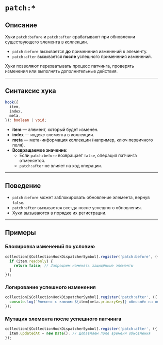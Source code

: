 # `patch:*`

## Описание

Хуки `patch:before` и `patch:after` срабатывают при обновлении существующего элемента в коллекции.

- `patch:before` вызывается **до** применения изменений к элементу.
- `patch:after` вызывается **после** успешного применения изменений.

Хуки позволяют перехватывать процесс патчинга, проверять изменения или выполнять дополнительные действия.

---

## Синтаксис хука

```ts
hook({
  item,
  index,
  meta,
}): boolean | void;
```

- **item** — элемент, который будет изменён.
- **index** — индекс элемента в коллекции.
- **meta** — мета-информация коллекции (например, ключ первичного поля).
- **Возвращаемое значение**:
  - Если `patch:before` возвращает `false`, операция патчинга отменяется.
  - `patch:after` не влияет на ход операции.

---

## Поведение

- `patch:before` может заблокировать обновление элемента, вернув `false`.
- `patch:after` вызывается всегда после успешного обновления.
- Хуки вызываются в порядке их регистрации.

---

## Примеры

### Блокировка изменений по условию

```ts
collection[$CollectionHookDispatcherSymbol].register('patch:before', ({ item }) => {
  if (item.readonly) {
    return false; // Запрещаем изменять защищённые элементы
  }
});
```

### Логирование успешного изменения

```ts
collection[$CollectionHookDispatcherSymbol].register('patch:after', ({ item, index, meta }) => {
  console.log(`Элемент с ключом ${item[meta.primaryKey]} обновлён на позиции ${index}`);
});
```

### Мутация элемента после успешного патчинга

```ts
collection[$CollectionHookDispatcherSymbol].register('patch:after', ({ item }) => {
  item.updatedAt = new Date(); // Добавляем поле времени обновления
});
```
